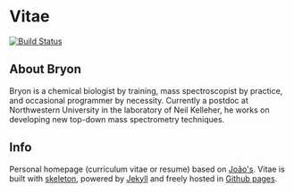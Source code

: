 
# Vitae

[![Build Status](https://secure.travis-ci.org/jekyller/vitae.png?branch=gh-pages)](http://travis-ci.org/jekyller/vitae)

## About Bryon

Bryon is a chemical biologist by training, mass spectroscopist by practice, and
occasional programmer by necessity. Currently a postdoc at Northwestern
University in the laboratory of Neil Kelleher, he works on developing new
top-down mass spectrometry techniques.

## Info

Personal homepage (curriculum vitae or resume) based on [João's](https://github.com/joaomoreno/resume).
Vitae is built with [skeleton](http://getskeleton.com/), powered by [Jekyll](http://jekyllrb.com/) and freely
hosted in [Github pages](https://pages.github.com/).

